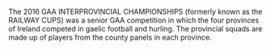 The 2016 GAA INTERPROVINCIAL CHAMPIONSHIPS (formerly known as the RAILWAY CUPS) was a senior GAA competition in which the four provinces of Ireland competed in gaelic football and hurling. The provincial squads are made up of players from the county panels in each province.
